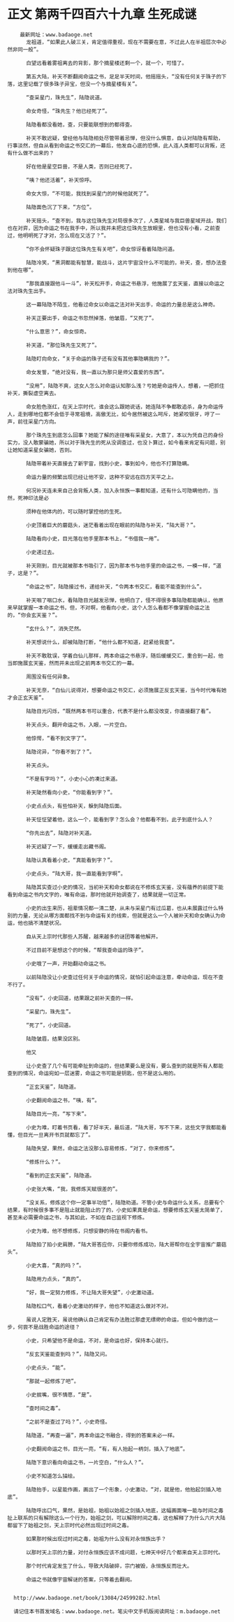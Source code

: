 # 正文 第两千四百六十九章 生死成谜
        最新网址：www.badaoge.net
          龙祖道，“如果此人破三关，肯定值得重视，现在不需要在意，不过此人在半祖层次中必然非同一般”。
      
          白望远看着雾祖离去的背影，那个摘星楼还剩一个，就一个，可惜了。
      
          第五大陆，补天不断翻阅命运之书，足足半天时间，他摇摇头，“没有任何关于珠子的下落，这里记载了很多珠子异宝，但没一个与摘星楼有关”。
      
          “查采星门，珠先生”，陆隐说道。
      
          命女奇怪，“珠先生？他已经死了”。
      
          陆隐看都没看她，查，只要能联想到的都得查。
      
          补天不敢迟疑，曾经他与陆隐相处尽管带着忌惮，但没什么惧意，自认对陆隐有帮助，行事淡然，但自从看到命运之书交汇的一幕后，他发自心底的恐惧，此人连人类都可以背叛，还有什么做不出来的？
      
          好在他是星空巨兽，不是人类，否则已经死了。
      
          “咦？他还活着”，补天惊呼。
      
          命女大惊，“不可能，我找到采星门的时候他就死了”。
      
          陆隐面色沉了下来，“方位”。
      
          补天摇头，“查不到，我与这位珠先生对局很多次了，人类星域与我巨兽星域开战，我们也在对弈，因为命运之书在我手中，所以我并未把这位珠先生放眼里，但也没有小看，之前查过，他明明死了才对，怎么现在又活了？”。
      
          “你不会怀疑珠子跟这位珠先生有关吧”，命女惊讶看着陆隐问道。
      
          陆隐冷笑，“黑洞都能有智慧，能战斗，这片宇宙没什么不可能的，补天，查，想办法查到他在哪”。
      
          “那我直接跟他斗一斗”，补天松开手，命运之书悬浮，他施展了玄天鉴，直接以命运之法对珠先生出手。
      
          这一幕陆隐不陌生，他看过命女以命运之法对补天出手，命运的力量总是这么神奇。
      
          补天正要出手，命运之书忽然掉落，他皱眉，“又死了”。
      
          “什么意思？”，命女惊奇。
      
          补天道，“那位珠先生又死了”。
      
          陆隐盯向命女，“关于命运的珠子还有没有其他事隐瞒我的？”。
      
          命女发誓，“绝对没有，我一直以为那只是师父喜爱的东西”。
      
          “没用”，陆隐不爽，这女人怎么对命运认知那么浅？亏她是命运传人，想着，一把抓住补天，撕裂虚空离去。
      
          命女脸色涨红，在天上宗时代，谁会这么跟她说话，她连陆不争都敢追杀，身为命运传人，走到哪地位都不会低于寻常祖境，高傲无比，如今居然被这么呵斥，她紧咬银牙，哼了一声，前往采星门方向。
      
          那个珠先生到底怎么回事？她能了解的途径唯有采星女，大意了，本以为凭自己的身份实力，没人敢蒙骗她，所以对于珠先生的死从没调查过，也没卜算过，如今看来肯定有问题，别让她知道采星女骗她，否则。
      
          陆隐带着补天直接去了新宇宙，找到小史，事到如今，他也不打算隐瞒。
      
          命运力量的频繁出现已经让他不安，这种不安远在四方天平之上。
      
          何况补天连未来自己会背叛人类，加入永恒族一事都知道，还有什么可隐瞒他的，当然，死神印法是必
      
          须种在他体内的，可以随时掌控他的生死。
      
          小史顶着巨大的蘑菇头，迷茫看着出现在眼前的陆隐与补天，“陆大哥？”。
      
          陆隐看向小史，目光落在他手里那本书上，“书借我一用”。
      
          小史递过去。
      
          补天刚到，目光就被那本书吸引了，因为那本书与他手里的命运之书，一模一样，“道子，这是？”。
      
          “命运之书”，陆隐接过书，递给补天，“令两本书交汇，看能不能查到什么”。
      
          补天咽了咽口水，看陆隐目光越发忌惮，他明白了，怪不得很多事陆隐都能确认，他原来早就掌握一本命运之书，但，不对啊，他看向小史，这个人怎么看都不像掌握命运之法的，“你会玄天鉴？”。
      
          “玄什么？”，消失茫然。
      
          补天想说什么，却被陆隐打断，“他什么都不知道，赶紧给我查”。
      
          补天不敢耽误，学着白仙儿那样，两本命运之书悬浮，随后缓缓交汇，重合到一起，他当即施展玄天鉴，然而并未出现之前两本书交汇的一幕。
      
          周围没有任何异象。
      
          补天无奈，“白仙儿说得对，想要命运之书交汇，必须施展正反玄天鉴，当今时代唯有她才会正玄天鉴”。
      
          陆隐目光闪烁，“既然两本书可以重合，代表不是什么都没改变，你直接翻了看”。
      
          补天点头，翻开命运之书，入眼，一片空白。
      
          他惊愕，“看不到文字了”。
      
          陆隐诧异，“你看不到了？”。
      
          补天点头。
      
          “不是有字吗？”，小史小心的凑过来道。
      
          补天陡然看向小史，“你能看到字？”。
      
          小史点点头，有些怕补天，躲到陆隐后面。
      
          补天怔怔望着他，这么一个，能看到字？怎么会？他都看不到，此子到底什么人？
      
          “你先出去”，陆隐对补天道。
      
          补天迟疑了一下，缓缓走出藏书阁。
      
          陆隐认真看着小史，“真能看到字？”。
      
          小史点头，“陆大哥，我一直能看到字啊”。
      
          陆隐其实查过小史的情况，当初补天和命女都说在不修炼玄天鉴，没有蕴养的前提下能看到命运之书内文字的，唯有命运，那时他就开始调查了，结果就是一切正常。
      
          小史的出生来历，祖辈情况都一清二楚，从未与采星门有过瓜葛，也从未展露过什么特别的力量，无论从哪方面都找不到与命运有关的线索，但就是这么一个人被补天和命女确认为命运，他也搞不清楚状况。
      
          自从天上宗时代那些人苏醒，越来越多的谜团等着他解开。
      
          不过目前不是想这个的时候，“帮我查命运的珠子”。
      
          小史哦了一声，开始翻动命运之书。
      
          以前陆隐没让小史查过任何关于命运的情况，就怕引起命运注意，牵动命运，现在不查不行了。
      
          “没有”，小史回道，结果跟之前补天查的一样。
      
          “采星门，珠先生”。
      
          “死了”，小史回道。
      
          陆隐皱眉，结果没区别。
      
          他又
      
          让小史查了几个有可能牵扯到命运的，但结果要么是没有，要么查到的就是所有人都能查到的情况，命运宛如一层迷雾，命运之书可能是钥匙，但不是这么用的。
      
          “正玄天鉴”，陆隐道。
      
          小史翻阅命运之书，“咦，有”。
      
          陆隐目光一亮，“写下来”。
      
          小史为难，盯着书页看，看了好半天，最后道，“陆大哥，写不下来，这些文字我都能看懂，但目光一旦离开书页就都忘了”。
      
          陆隐失望，果然，命运之法没那么容易修炼，“对了，你来修炼”。
      
          “修炼什么？”。
      
          “看到的正玄天鉴”，陆隐道。
      
          小史张大嘴，“我，我修炼天赋很差的”。
      
          “没关系，修炼这个你一定事半功倍”，陆隐劝道。不管小史与命运什么关系，总要有个结果，有时候很多事不是阻止就能阻止的了的，小史如果真是命运，想要修炼玄天鉴太简单了，甚至未必需要命运之书，与其如此，不如在自己监视下修炼。
      
          小史为难，他不想修炼，只想安静的待在书阁内看书。
      
          陆隐拍了拍小史肩膀，“陆大哥答应你，只要你修炼成功，陆大哥帮你在全宇宙推广蘑菇头”。
      
          小史大喜，“真的吗？”。
      
          陆隐用力点头，“真的”。
      
          “好，我一定努力修炼，不让陆大哥失望”，小史激动道。
      
          陆隐松口气，看着小史激动的样子，他也不知道这么做对不对。
      
          虽说人定胜天，虽说他确认自己肯定有办法胜过那虚无缥缈的命运，但如今做的这一步，何尝不是战胜命运的途径？
      
          小史，只希望他不是命运，不对，是命运也好，保持本心就行。
      
          “反玄天鉴能查到吗？”，陆隐又问。
      
          小史点头，“能”。
      
          “那就一起修炼了吧”。
      
          小史抿嘴，很不情愿，“是”。
      
          “查时间之毒”。
      
          “之前不是查过了吗？”，小史奇怪。
      
          陆隐道，“再查一遍”，两本命运之书融合，得到的答案未必一样。
      
          小史翻阅命运之书，目光一亮，“有，有人抬起一柄剑，插入了地底”。
      
          陆隐下意识看向命运之书，一片空白，“什么人？”。
      
          小史不知道怎么描绘。
      
          陆隐抬手，以星能作画，画出了一个形象，小史激动，“对，就是他，他抬起剑插入地底”。
      
          陆隐呼出口气，果然，是始祖，始祖以始祖之剑插入地底，这幅画面唯一能与时间之毒扯上联系的只有解除这么一个行为，始祖之剑，可以解除时间之毒，这也解释了为什么六片大陆都留下了始祖之剑，天上宗时代必然出现过时间之毒。
      
          如果那时候出现过时间之毒，始祖为什么没有对永恒族出手？
      
          以那时天上宗的力量，对付永恒族应该不成问题，七神天中好几个都来自天上宗时代。
      
          那个时代肯定发生了什么，导致大陆破碎，宗门被毁，永恒族反而壮大。
      
          命运之书就像宇宙解谜的答案，只等着去翻阅。
      
      
      http://www.badaoge.net/book/13084/24599282.html
      
      请记住本书首发域名：www.badaoge.net。笔尖中文手机版阅读网址：m.badaoge.net